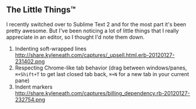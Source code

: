 ## The Little Things™
I recently switched over to Sublime Text 2 and for the most part it's been pretty awesome. But I've been noticing a lot of little things that I really appreciate in an editor, so I thought I'd note them down.

1. Indenting soft-wrapped lines http://share.kyleneath.com/captures/_upsell.html.erb-20120127-231402.png
2. Respecting Chrome-like tab behavior (drag between windows/panes, `⌘+Shift+T` to get last closed tab back, `⌘+N` for a new tab in your current pane)
3. Indent markers http://share.kyleneath.com/captures/billing_dependency.rb-20120127-232754.png
